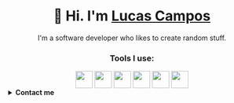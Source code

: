 <h1 align=center>👋 Hi. I'm <a href="https://github.com/lucasdcampos">Lucas Campos</a> </h1>

<p align=center>I'm a software developer who likes to create random stuff.</p>

<!--
[![GitHub WidgetBox](https://github-widgetbox.vercel.app/api/profile?username=lucasdcampos&data=followers,repositories,stars&theme=darkmode)](https://github.com/Jurredr/github-widgetbox)
[![GitHub WidgetBox](https://github-widgetbox.vercel.app/api/skills?tools=csharp,python,linux,git,html,css&theme=darkmode&includeNames=true)](https://github.com/Jurredr/github-widgetbox)
-->

<div align=center>
  <h3>Tools I use:</h3>
  <img align=center width=35px src="https://cdn.jsdelivr.net/gh/devicons/devicon@latest/icons/csharp/csharp-original.svg" />
  <img align=center width=35px src="https://cdn.jsdelivr.net/gh/devicons/devicon@latest/icons/python/python-original.svg" />
  <img align=center width=35px src="https://cdn.jsdelivr.net/gh/devicons/devicon@latest/icons/git/git-original.svg" />
  <img align=center width=35px src="https://cdn.jsdelivr.net/gh/devicons/devicon@latest/icons/linux/linux-original.svg" />
  <img align=center width=35px src="https://cdn.jsdelivr.net/gh/devicons/devicon@latest/icons/html5/html5-original.svg" />
  <img align=center width=35px src="https://cdn.jsdelivr.net/gh/devicons/devicon@latest/icons/css3/css3-original.svg" />
  <br>
</div>

<details>
<summary><b>Contact me</b></summary>
<ul>
 <li><a href="mailto:lucasm.campos@hotmail.com.br">Email</a></li>
  <li><a href="https://www.linkedin.com/in/lucazof/">LinkedIn</a></li>
</ul>
</details>
